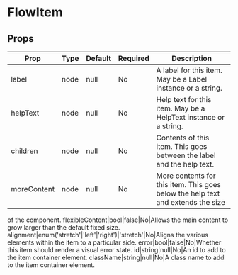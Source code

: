 FlowItem
========


Props
-----

Prop                  | Type     | Default                   | Required | Description
--------------------- | -------- | ------------------------- | -------- | -----------
label|node|null|No|A label for this item. May be a Label instance or a string.
helpText|node|null|No|Help text for this item. May be a HelpText instance or a string.
children|node|null|No|Contents of this item. This goes between the label and the help text.
moreContent|node|null|No|More contents for this item. This goes below the help text and extends the size
of the component.
flexibleContent|bool|false|No|Allows the main content to grow larger than the default fixed size.
alignment|enum('stretch'\|'left'|'right')|'stretch'|No|Aligns the various elements within the item to a particular side.
error|bool|false|No|Whether this item should render a visual error state.
id|string|null|No|An id to add to the item container element.
className|string|null|No|A class name to add to the item container element.



